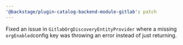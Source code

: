 ```yaml
---
'@backstage/plugin-catalog-backend-module-gitlab': patch
---
```


Fixed an issue in `GitlabOrgDiscoveryEntityProvider` where a missing `orgEnabled`config key was throwing an error instead of just returning.

